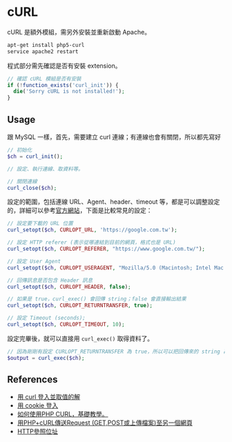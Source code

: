 # cURL

cURL 是額外模組，需另外安裝並重新啟動 Apache。

```bash
apt-get install php5-curl
service apache2 restart
```

程式部分需先確認是否有安裝 extension。

```php
// 確認 cURL 模組是否有安裝
if (!function_exists('curl_init')) {
  die('Sorry cURL is not installed!');
}
```

## Usage

跟 MySQL 一樣，首先，需要建立 curl 連線；有連線也會有關閉，所以都先寫好

```php
// 初始化
$ch = curl_init();

// 設定、執行連線、取資料等。

// 關閉連線
curl_close($ch);
```

設定的範圍，包括連線 URL、Agent、header、timeout 等，都是可以調整設定的，詳細可以參考[官方網站](http://php.net/manual/en/function.curl-setopt.php)，下面是比較常見的設定：

```php
// 設定要下載的 URL 位置
curl_setopt($ch, CURLOPT_URL, 'https://google.com.tw');

// 設定 HTTP referer (表示從哪連結到目前的網頁，格式也是 URL)
curl_setopt($ch, CURLOPT_REFERER, "https://www.google.com.tw/");

// 設定 User Agent
curl_setopt($ch, CURLOPT_USERAGENT, "Mozilla/5.0 (Macintosh; Intel Mac OS X 10_9_4) AppleWebKit/537.36 (KHTML, like Gecko) Chrome/36.0.1985.125 Safari/537.36");

// 回傳訊息是否包含 Header 訊息
curl_setopt($ch, CURLOPT_HEADER, false);

// 如果是 true，curl_exec() 會回傳 string；false 會直接輸出結果
curl_setopt($ch, CURLOPT_RETURNTRANSFER, true);

// 設定 Timeout (seconds);
curl_setopt($ch, CURLOPT_TIMEOUT, 10);
```

設定完畢後，就可以直接用 `curl_exec()` 取得資料了。

```php
// 因為剛剛有設定 CURLOPT_RETURNTRANSFER 為 true，所以可以把回傳來的 string 再做加工處理
$output = curl_exec($ch);
```

## References

* [用 curl 登入並取值的解](http://disp.cc/b/11-3agL)
* [用 cookie 登入](http://expect7.pixnet.net/blog/post/44130402)
* [如何使用PHP CURL，基礎教學。](http://expect7.pixnet.net/blog/post/36428081-%5B%E7%A8%8B%E5%BC%8F%5D%5Bphp%5D-%E5%A6%82%E4%BD%95%E4%BD%BF%E7%94%A8php-curl%EF%BC%8C%E5%9F%BA%E7%A4%8E%E6%95%99%E5%AD%B8%E3%80%82)
* [用PHP+cURL傳送Request (GET,POST或上傳檔案)至另一個網頁](http://blog.roodo.com/esabear/archives/16358749.html)
* [HTTP參照位址](http://zh.wikipedia.org/wiki/HTTP%E5%8F%82%E7%85%A7%E4%BD%8D%E5%9D%80)
